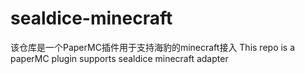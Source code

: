 # sealdice-minecraft
该仓库是一个PaperMC插件用于支持海豹的minecraft接入 This repo is a paperMC plugin supports sealdice minecraft adapter 
